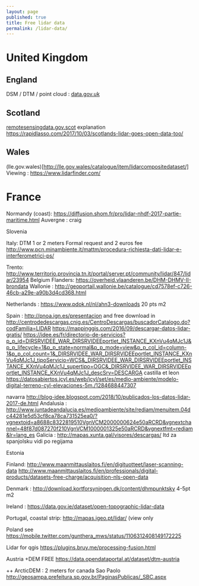 ```yaml
---
layout: page
published: true
title: Free lidar data
permalink: /lidar-data/
---
```

 

# United Kingdom
## England 
DSM / DTM / point cloud : [ data.gov.uk]( https://data.gov.uk/dataset/8275e71e-1516-42a1-bb0c-4fa73807fe2b/lidar-dtm-time-stamped-tiles)

## Scotland
   [remotesensingdata.gov.scot](https://remotesensingdata.gov.scot/collections)
explanation https://rapidlasso.com/2017/10/03/scotlands-lidar-goes-open-data-too/
## Wales
(lle.gov.wales)[http://lle.gov.wales/catalogue/item/lidarcompositedataset/]
Viewing : https://www.lidarfinder.com/

# France
Normandy (coast): https://diffusion.shom.fr/pro/lidar-nhdf-2017-partie-maritime.html
Auvergne : craig

Slovenia

Italy:  DTM 1 or 2 meters
Formal request and 2 euros fee http://www.pcn.minambiente.it/mattm/procedura-richiesta-dati-lidar-e-interferometrici-ps/

Trento: http://www.territorio.provincia.tn.it/portal/server.pt/community/lidar/847/lidar/23954
Belgium
Flanders:  https://overheid.vlaanderen.be/DHM-DHMV-II-brondata
Wallonie : http://geoportail.wallonie.be/catalogue/cd7578ef-c726-46cb-a29e-a90b3d4cd368.html

Netherlands : https://www.pdok.nl/nl/ahn3-downloads   20 pts m2

Spain :  http://pnoa.ign.es/presentacion and free download in http://centrodedescargas.cnig.es/CentroDescargas/buscadorCatalogo.do?codFamilia=LIDAR
https://mappinggis.com/2016/09/descargar-datos-lidar-gratis/
https://idee.es/fr/directorio-de-servicios?p_p_id=DIRSRVIDEE_WAR_DIRSRVIDEEportlet_INSTANCE_KXnVu4qMJc1J&p_p_lifecycle=1&p_p_state=normal&p_p_mode=view&p_p_col_id=column-1&p_p_col_count=1&_DIRSRVIDEE_WAR_DIRSRVIDEEportlet_INSTANCE_KXnVu4qMJc1J_tipoServicio=WCS&_DIRSRVIDEE_WAR_DIRSRVIDEEportlet_INSTANCE_KXnVu4qMJc1J_supertipo=OGC&_DIRSRVIDEE_WAR_DIRSRVIDEEportlet_INSTANCE_KXnVu4qMJc1J_descSrv=DESCARGA
castilla et leon https://datosabiertos.jcyl.es/web/jcyl/set/es/medio-ambiente/modelo-digital-terreno-cyl-elevaciones-5m./1284688447307

navarra http://blog-idee.blogspot.com/2018/10/publicados-los-datos-lidar-2017-de.html
Andalusia : http://www.juntadeandalucia.es/medioambiente/site/rediam/menuitem.04dc44281e5d53cf8ca78ca731525ea0/?vgnextoid=a8688c8322819510VgnVCM2000000624e50aRCRD&vgnextchannel=48f87d087270f210VgnVCM1000001325e50aRCRD&vgnextfmt=rediam&lr=lang_es
Galicia :  http://mapas.xunta.gal/visores/descargas/
Itd za spanjolsku vidi po regijama


Estonia


Finland: 
http://www.maanmittauslaitos.fi/en/digituotteet/laser-scanning-data
http://www.maanmittauslaitos.fi/en/professionals/digital-products/datasets-free-charge/acquisition-nls-open-data

Denmark  : http://download.kortforsyningen.dk/content/dhmpunktsky  4-5pt m2

Ireland : https://data.gov.ie/dataset/open-topographic-lidar-data

Portugal, coastal strip: http://mapas.igeo.pt/lidar/   (view only

Poland see https://mobile.twitter.com/gunthera_mws/status/1106312408149172225


Lidar for qgis https://plugins.bruy.me/processing-fusion.html

Austria +DEM FREE https://data.opendataportal.at/dataset/dtm-austria

++ ArcticDEM  : 2 meters for canada
Sao Paolo http://geosampa.prefeitura.sp.gov.br/PaginasPublicas/_SBC.aspx
